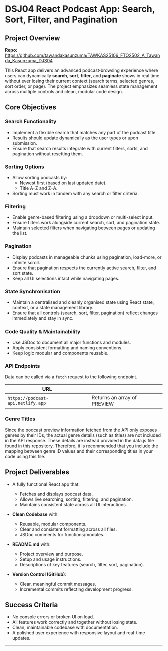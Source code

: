 # DSJ04 React Podcast App: Search, Sort, Filter, and Pagination

## Project Overview

**Repo:** https://github.com/tawandakasunzuma/TAWKAS25106_FTO2502_A_Tawanda_Kasunzuma_DJS04

This React app delivers an advanced podcast‑browsing experience where users can dynamically **search**, **sort**, **filter**, and **paginate** shows in real time without ever losing their current context (search terms, selected genres, sort order, or page). The project emphasizes seamless state management across multiple controls and clean, modular code design.

## Core Objectives

### Search Functionality

- Implement a flexible search that matches any part of the podcast title.
- Results should update dynamically as the user types or upon submission.
- Ensure that search results integrate with current filters, sorts, and pagination without resetting them.

### Sorting Options

- Allow sorting podcasts by:
  - Newest first (based on last updated date).
  - Title A–Z and Z–A.
- Sorting must work in tandem with any search or filter criteria.

### Filtering

- Enable genre-based filtering using a dropdown or multi-select input.
- Ensure filters work alongside current search, sort, and pagination state.
- Maintain selected filters when navigating between pages or updating the list.

### Pagination

- Display podcasts in manageable chunks using pagination, load-more, or infinite scroll.
- Ensure that pagination respects the currently active search, filter, and sort state.
- Keep all UI selections intact while navigating pages.

### State Synchronisation

- Maintain a centralised and cleanly organised state using React state, context, or a state management library.
- Ensure that all controls (search, sort, filter, pagination) reflect changes immediately and stay in sync.

### Code Quality & Maintainability

- Use JSDoc to document all major functions and modules.
- Apply consistent formatting and naming conventions.
- Keep logic modular and components reusable.

### API Endpoints

Data can be called via a `fetch` request to the following endpoint.

| URL                               |                             |
| --------------------------------- | --------------------------- |
| `https://podcast-api.netlify.app` | Returns an array of PREVIEW |

### Genre Titles

Since the podcast preview information fetched from the API only exposes genres by their IDs, the actual genre details (such as titles) are not included in the API response. These details are instead provided in the data.js file found in this repository. Therefore, it is recommended that you include the mapping between genre ID values and their corresponding titles in your code using this file.

## Project Deliverables

- A fully functional React app that:

  - Fetches and displays podcast data.
  - Allows live searching, sorting, filtering, and pagination.
  - Maintains consistent state across all UI interactions.

- **Clean Codebase** with:

  - Reusable, modular components.
  - Clear and consistent formatting across all files.
  - JSDoc comments for functions/modules.

- **README.md** with:

  - Project overview and purpose.
  - Setup and usage instructions.
  - Descriptions of key features (search, filter, sort, pagination).

- **Version Control (GitHub)**:
  - Clear, meaningful commit messages.
  - Incremental commits reflecting development progress.

## Success Criteria

- No console errors or broken UI on load.
- All features work correctly and together without losing state.
- Clean, maintainable codebase with documentation.
- A polished user experience with responsive layout and real-time updates.

---
